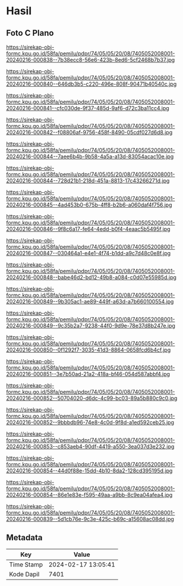 # Hasil

## Foto C Plano

https://sirekap-obj-formc.kpu.go.id/58fa/pemilu/pdpr/74/05/05/20/08/7405052008001-20240216-000838--7b38ecc8-56e6-423b-8ed6-5cf2468b7b37.jpg

https://sirekap-obj-formc.kpu.go.id/58fa/pemilu/pdpr/74/05/05/20/08/7405052008001-20240216-000840--646db3b5-c220-496e-808f-90471b40540c.jpg

https://sirekap-obj-formc.kpu.go.id/58fa/pemilu/pdpr/74/05/05/20/08/7405052008001-20240216-000841--cfc030de-9f37-485d-9af6-d72c3ba11cc4.jpg

https://sirekap-obj-formc.kpu.go.id/58fa/pemilu/pdpr/74/05/05/20/08/7405052008001-20240216-000842--f08806af-9756-458f-8490-05cdf027d6d8.jpg

https://sirekap-obj-formc.kpu.go.id/58fa/pemilu/pdpr/74/05/05/20/08/7405052008001-20240216-000844--7aee6b4b-9b58-4a5a-a13d-83054acac10e.jpg

https://sirekap-obj-formc.kpu.go.id/58fa/pemilu/pdpr/74/05/05/20/08/7405052008001-20240216-000844--728d21b1-218d-451a-8813-17c43266271d.jpg

https://sirekap-obj-formc.kpu.go.id/58fa/pemilu/pdpr/74/05/05/20/08/7405052008001-20240216-000845--4ad453b0-675b-4ff8-b2b6-a060daf4f756.jpg

https://sirekap-obj-formc.kpu.go.id/58fa/pemilu/pdpr/74/05/05/20/08/7405052008001-20240216-000846--9f8c6a17-fe64-4edd-b0f4-4eaac5b5495f.jpg

https://sirekap-obj-formc.kpu.go.id/58fa/pemilu/pdpr/74/05/05/20/08/7405052008001-20240216-000847--030464a1-e4e1-4f74-b1dd-a9c7d48c0e8f.jpg

https://sirekap-obj-formc.kpu.go.id/58fa/pemilu/pdpr/74/05/05/20/08/7405052008001-20240216-000848--babe46d2-bd12-49b8-a084-c0d07e55985d.jpg

https://sirekap-obj-formc.kpu.go.id/58fa/pemilu/pdpr/74/05/05/20/08/7405052008001-20240216-000849--9b305ac1-ae89-449f-a63d-a7b660100554.jpg

https://sirekap-obj-formc.kpu.go.id/58fa/pemilu/pdpr/74/05/05/20/08/7405052008001-20240216-000849--9c35b2a7-9238-44f0-9d9e-78e37d8b247e.jpg

https://sirekap-obj-formc.kpu.go.id/58fa/pemilu/pdpr/74/05/05/20/08/7405052008001-20240216-000850--0f1292f7-3035-41d3-8864-0658fcd6b4cf.jpg

https://sirekap-obj-formc.kpu.go.id/58fa/pemilu/pdpr/74/05/05/20/08/7405052008001-20240216-000851--3e7b50ad-21a2-418a-bf46-054d587abbf4.jpg

https://sirekap-obj-formc.kpu.go.id/58fa/pemilu/pdpr/74/05/05/20/08/7405052008001-20240216-000852--50704020-d6dc-4c99-bc03-89a5b880c9c0.jpg

https://sirekap-obj-formc.kpu.go.id/58fa/pemilu/pdpr/74/05/05/20/08/7405052008001-20240216-000852--9bbbdb96-74e8-4c0d-9f8d-a1ed592ceb25.jpg

https://sirekap-obj-formc.kpu.go.id/58fa/pemilu/pdpr/74/05/05/20/08/7405052008001-20240216-000853--c853aeb4-90df-4419-a550-3ea037d3e232.jpg

https://sirekap-obj-formc.kpu.go.id/58fa/pemilu/pdpr/74/05/05/20/08/7405052008001-20240216-000854--44d0f88e-15dd-4b10-8da2-128cd395195d.jpg

https://sirekap-obj-formc.kpu.go.id/58fa/pemilu/pdpr/74/05/05/20/08/7405052008001-20240216-000854--86e1e83e-f595-49aa-a9bb-8c9ea04afea4.jpg

https://sirekap-obj-formc.kpu.go.id/58fa/pemilu/pdpr/74/05/05/20/08/7405052008001-20240216-000839--5d1cb76e-9c3e-425c-b69c-a15608ac08dd.jpg


## Metadata

| Key        | Value               |
| ---------- | ------------------- |
| Time Stamp | 2024-02-17 13:05:41 |
| Kode Dapil | 7401                |



